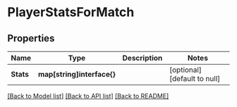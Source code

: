 # PlayerStatsForMatch

## Properties
Name | Type | Description | Notes
------------ | ------------- | ------------- | -------------
**Stats** | **map[string]interface{}** |  | [optional] [default to null]

[[Back to Model list]](../README.md#documentation-for-models) [[Back to API list]](../README.md#documentation-for-api-endpoints) [[Back to README]](../README.md)


